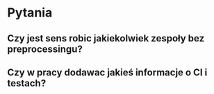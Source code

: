 # Pytania
## Czy jest sens robic jakiekolwiek zespoły bez preprocessingu?
## Czy w pracy dodawac jakieś informacje o CI i testach?